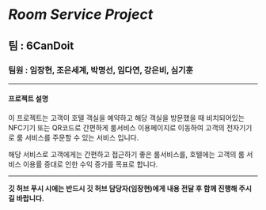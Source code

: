 # __*Room Service Project*__
## 팀 : 6CanDoit
### 팀원 : 임장현, 조은세계, 박명선, 임다연, 강은비, 심기훈
---
#### __프로젝트 설명__
이 프로젝트는 고객이 호텔 객실을 예약하고 해당 객실을 방문했을 때 비치되어있는
NFC기기 또는 QR코드로 간편하게 룸서비스 이용페이지로 이동하여 고객의 전자기기로
룸 서비스를 주문할 수 있는 서비스 입니다.

해당 서비스로 고객에게는 간편하고 접근하기 좋은 룸서비스를, 호텔에는 고객의
룸 서비스 이용률 증대로 인한 수익 증가를 목표로 합니다.

---

**깃 허브 푸시 시에는 반드시 깃 허브 담당자(임장현)에게 내용 전달 후 함께 진행해 주시길 바랍니다.**
